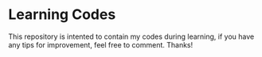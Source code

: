 # Learning Codes
This repository is intented to contain my codes during learning, if you
have any tips for improvement, feel free to comment. Thanks!
